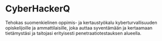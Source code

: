 # CyberHackerQ
Tehokas suomenkielinen oppimis- ja kertaustyökalu kyberturvallisuuden opiskelijoille ja ammattilaisille, joka auttaa syventämään ja kertaamaan tietämystäsi ja taitojasi erityisesti penetraatiotestauksen alueella.
